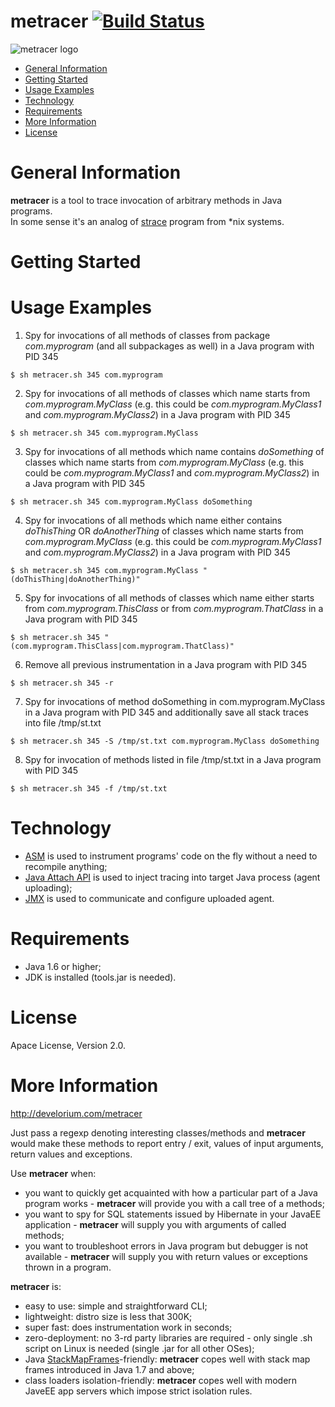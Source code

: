 # metracer [![Build Status](https://travis-ci.org/kocherovms/metracer.svg?branch=master)](https://travis-ci.org/kocherovms/metracer)
![metracer logo](http://develorium.com/wp-content/uploads/2016/06/metracer_logo.png)

* [General Information](#general-information)
* [Getting Started](#getting-started)
* [Usage Examples](#usage-examples)
* [Technology](#technology)
* [Requirements](#requirements)
* [More Information](#more-information)
* [License](#license)

# General Information

**metracer** is a tool to trace invocation of arbitrary methods in Java programs.  
In some sense it's an analog of [strace] program from *nix systems. 

# Getting Started

# Usage Examples

1) Spy for invocations of all methods of classes from package *com.myprogram* (and all subpackages as well) in a Java program with PID 345

``` console
$ sh metracer.sh 345 com.myprogram
```

2) Spy for invocations of all methods of classes which name starts from *com.myprogram.MyClass* (e.g. this could be *com.myprogram.MyClass1* and *com.myprogram.MyClass2*) in a Java program with PID 345

``` console
$ sh metracer.sh 345 com.myprogram.MyClass
```

3) Spy for invocations of all methods which name contains *doSomething* of classes which name starts from *com.myprogram.MyClass* (e.g. this could be *com.myprogram.MyClass1* and *com.myprogram.MyClass2*) in a Java program with PID 345

``` console
$ sh metracer.sh 345 com.myprogram.MyClass doSomething
```

4) Spy for invocations of all methods which name either contains *doThisThing* OR *doAnotherThing* of classes which name starts from *com.myprogram.MyClass* (e.g. this could be *com.myprogram.MyClass1* and *com.myprogram.MyClass2*) in a Java program with PID 345

``` console
$ sh metracer.sh 345 com.myprogram.MyClass "(doThisThing|doAnotherThing)"
```

5) Spy for invocations of all methods of classes which name either starts from *com.myprogram.ThisClass* or from *com.myprogram.ThatClass* in a Java program with PID 345

``` console
$ sh metracer.sh 345 "(com.myprogram.ThisClass|com.myprogram.ThatClass)"
```

6) Remove all previous instrumentation in a Java program with PID 345

``` console
$ sh metracer.sh 345 -r
```

7) Spy for invocations of method doSomething in com.myprogram.MyClass in a Java program with PID 345 and additionally save all stack traces into file /tmp/st.txt

``` console
$ sh metracer.sh 345 -S /tmp/st.txt com.myprogram.MyClass doSomething
```

8) Spy for invocation of methods listed in file /tmp/st.txt in a Java program with PID 345

``` console
$ sh metracer.sh 345 -f /tmp/st.txt
```

# Technology

- [ASM] is used to instrument programs' code on the fly without a need to recompile anything;
- [Java Attach API] is used to inject tracing into target Java process (agent uploading);
- [JMX] is used to communicate and configure uploaded agent.

# Requirements

- Java 1.6 or higher;
- JDK is installed (tools.jar is needed).

# License

Apace License, Version 2.0.

# More Information

http://develorium.com/metracer

Just pass a regexp denoting interesting classes/methods and **metracer** would make these methods to report entry / exit, values of input arguments, return values and exceptions. 

Use **metracer** when:
 - you want to quickly get acquainted with how a particular part of a Java program works - **metracer** will provide you with a call tree of a methods;
 - you want to spy for SQL statements issued by Hibernate in your JavaEE application - **metracer** will supply you with arguments of called methods;
 - you want to troubleshoot errors in Java program but debugger is not available - **metracer** will supply you with return values or exceptions thrown in a program.

**metracer** is:
- easy to use: simple and straightforward CLI;
- lightweight: distro size is less that 300K;
- super fast: does instrumentation work in seconds;
- zero-deployment: no 3-rd party libraries are required - only single .sh script on Linux is needed (single .jar for all other OSes);
- Java [StackMapFrames]-friendly: **metracer** copes well with stack map frames introduced in Java 1.7 and above;
- class loaders isolation-friendly: **metracer** copes well with modern JaveEE app servers which impose strict isolation rules.

[strace]: <http://linux.die.net/man/1/strace>
[StackMapFrames]: http://stackoverflow.com/questions/25109942/is-there-a-better-explanation-of-stack-map-frames
[ASM]: <http://asm.ow2.org/>
[Java Attach API]: https://docs.oracle.com/javase/7/docs/jdk/api/attach/spec/com/sun/tools/attach/VirtualMachine.html
[JMX]: http://www.oracle.com/technetwork/articles/java/javamanagement-140525.html
